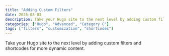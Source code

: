 ```yaml
---
title: "Adding Custom Filters"
date: 2025-08-03
description: Take your Hugo site to the next level by adding custom filters and shortcodes for more dynamic content.
categories: ["Hugo", "Advanced", "Category C"]
tags: ["filters", "customization", "shortcodes"]
---
```


Take your Hugo site to the next level by adding custom filters and shortcodes for more dynamic content.